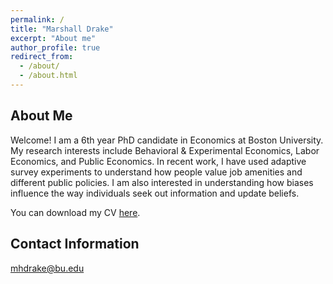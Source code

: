 ```yaml
---
permalink: /
title: "Marshall Drake"
excerpt: "About me"
author_profile: true
redirect_from: 
  - /about/
  - /about.html
---
```


About Me
--------
Welcome! I am a 6th year PhD candidate in Economics at Boston University. My research interests include Behavioral & Experimental Economics, Labor Economics, and Public Economics. In recent work, I have used adaptive survey experiments to understand how people value job amenities and different public policies. I am also interested in understanding how biases influence the way individuals seek out information and update beliefs.

You can download my CV [here](https://www.dropbox.com/s/2enbx4f509t5np4/MDrake_CV.pdf?dl=0).

Contact Information
--------
[mhdrake@bu.edu](mailto:mhdrake@bu.edu)